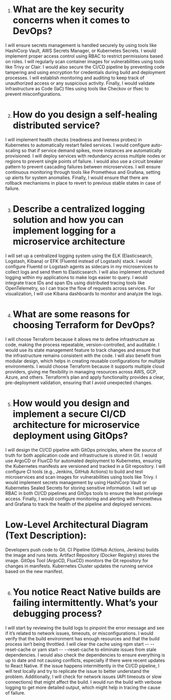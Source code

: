 1. # What are the key security concerns when it comes to DevOps?
I will ensure secrets management is handled securely by using tools like HashiCorp Vault, AWS Secrets Manager, or Kubernetes Secrets. I would implement proper access control using RBAC to restrict permissions based on roles. I will regularly scan container images for vulnerabilities using tools like Trivy or Clair. I would also secure the CI/CD pipeline by preventing code tampering and using encryption for credentials during build and deployment processes. I will establish monitoring and auditing to keep track of unauthorized access or any suspicious activity. Finally, I would validate Infrastructure as Code (IaC) files using tools like Checkov or tfsec to prevent misconfigurations.

2. # How do you design a self-healing distributed service?
I will implement health checks (readiness and liveness probes) in Kubernetes to automatically restart failed services. I would configure auto-scaling so that if service demand spikes, more instances are automatically provisioned. I will deploy services with redundancy across multiple nodes or regions to prevent single points of failure. I would also use a circuit breaker pattern to prevent cascading failures between microservices. I will ensure continuous monitoring through tools like Prometheus and Grafana, setting up alerts for system anomalies. Finally, I would ensure that there are rollback mechanisms in place to revert to previous stable states in case of failure.

3. # Describe a centralized logging solution and how you can implement logging for a microservice architecture
I will set up a centralized logging system using the ELK (Elasticsearch, Logstash, Kibana) or EFK (Fluentd instead of Logstash) stack. I would configure Fluentd or Logstash agents as sidecars in my microservices to collect logs and send them to Elasticsearch. I will also implement structured logging within my applications to make logs easier to query. I would integrate trace IDs and span IDs using distributed tracing tools like OpenTelemetry, so I can trace the flow of requests across services. For visualization, I will use Kibana dashboards to monitor and analyze the logs.

4. # What are some reasons for choosing Terraform for DevOps?
I will choose Terraform because it allows me to define infrastructure as code, making the process repeatable, version-controlled, and auditable. I would use its state management feature to track changes and ensure that the infrastructure remains consistent with the code. I will also benefit from modular design, which helps in creating reusable configurations for multiple environments. I would choose Terraform because it supports multiple cloud providers, giving me flexibility in managing resources across AWS, GCP, Azure, and others. Terraform’s plan and apply functionality provides a clear, pre-deployment validation, ensuring that I avoid unexpected changes.

5. # How would you design and implement a secure CI/CD architecture for microservice deployment using GitOps?
I will design the CI/CD pipeline with GitOps principles, where the source of truth for both application code and infrastructure is stored in Git. I would use ArgoCD or FluxCD for automated deployment to Kubernetes, ensuring the Kubernetes manifests are versioned and tracked in a Git repository. I will configure CI tools (e.g., Jenkins, GitHub Actions) to build and test microservices and scan images for vulnerabilities using tools like Trivy. I would implement secrets management by using HashiCorp Vault or Kubernetes Sealed Secrets for storing sensitive information. I will set up RBAC in both CI/CD pipelines and GitOps tools to ensure the least privilege access. Finally, I would configure monitoring and alerting with Prometheus and Grafana to track the health of the pipeline and deployed services.

# Low-Level Architectural Diagram (Text Description):
Developers push code to Git.
CI Pipeline (GitHub Actions, Jenkins) builds the image and runs tests.
Artifact Repository (Docker Registry) stores the image.
GitOps Tool (ArgoCD, FluxCD) monitors the Git repository for changes in manifests.
Kubernetes Cluster updates the running service based on the new manifest.

6. # You notice React Native builds are failing intermittently. What’s your debugging process?
I will start by reviewing the build logs to pinpoint the error message and see if it’s related to network issues, timeouts, or misconfigurations. I would verify that the build environment has enough resources and that the build process isn’t being throttled. I will clear the cache using npm start -- --reset-cache or yarn start -- --reset-cache to eliminate issues from stale dependencies. I would also check the dependencies to ensure everything is up to date and not causing conflicts, especially if there were recent updates to React Native. If the issue happens intermittently in the CI/CD pipeline, I will test locally and try to replicate the issue to better understand the problem. Additionally, I will check for network issues (API timeouts or slow connections) that might affect the build. I would run the build with verbose logging to get more detailed output, which might help in tracing the cause of failure.

